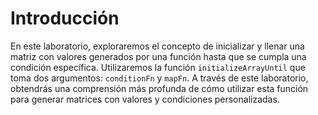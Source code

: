 # Introducción

En este laboratorio, exploraremos el concepto de inicializar y llenar una matriz con valores generados por una función hasta que se cumpla una condición específica. Utilizaremos la función `initializeArrayUntil` que toma dos argumentos: `conditionFn` y `mapFn`. A través de este laboratorio, obtendrás una comprensión más profunda de cómo utilizar esta función para generar matrices con valores y condiciones personalizadas.

